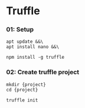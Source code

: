 # Truffle

### 01: Setup
    apt update &&\
    apt install nano &&\

    npm install -g truffle

### 02: Create truffle project
    mkdir {project}
    cd {project}

    truffle init
